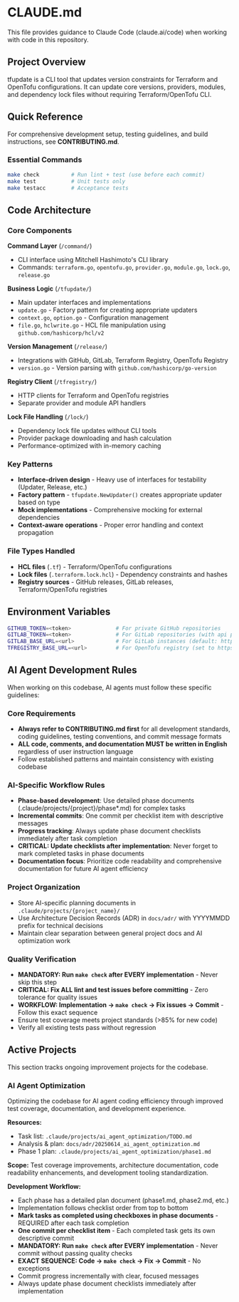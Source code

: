 # CLAUDE.md

This file provides guidance to Claude Code (claude.ai/code) when working with code in this repository.

## Project Overview

tfupdate is a CLI tool that updates version constraints for Terraform and OpenTofu configurations. It can update core versions, providers, modules, and dependency lock files without requiring Terraform/OpenTofu CLI.

## Quick Reference

For comprehensive development setup, testing guidelines, and build instructions, see **CONTRIBUTING.md**.

### Essential Commands
```bash
make check          # Run lint + test (use before each commit)
make test           # Unit tests only
make testacc        # Acceptance tests
```

## Code Architecture

### Core Components

**Command Layer** (`/command/`)
- CLI interface using Mitchell Hashimoto's CLI library
- Commands: `terraform.go`, `opentofu.go`, `provider.go`, `module.go`, `lock.go`, `release.go`

**Business Logic** (`/tfupdate/`)
- Main updater interfaces and implementations
- `update.go` - Factory pattern for creating appropriate updaters
- `context.go`, `option.go` - Configuration management
- `file.go`, `hclwrite.go` - HCL file manipulation using `github.com/hashicorp/hcl/v2`

**Version Management** (`/release/`)
- Integrations with GitHub, GitLab, Terraform Registry, OpenTofu Registry
- `version.go` - Version parsing with `github.com/hashicorp/go-version`

**Registry Client** (`/tfregistry/`)
- HTTP clients for Terraform and OpenTofu registries
- Separate provider and module API handlers

**Lock File Handling** (`/lock/`)
- Dependency lock file updates without CLI tools
- Provider package downloading and hash calculation
- Performance-optimized with in-memory caching

### Key Patterns

- **Interface-driven design** - Heavy use of interfaces for testability (Updater, Release, etc.)
- **Factory pattern** - `tfupdate.NewUpdater()` creates appropriate updater based on type
- **Mock implementations** - Comprehensive mocking for external dependencies
- **Context-aware operations** - Proper error handling and context propagation

### File Types Handled

- **HCL files** (`.tf`) - Terraform/OpenTofu configurations
- **Lock files** (`.terraform.lock.hcl`) - Dependency constraints and hashes
- **Registry sources** - GitHub releases, GitLab releases, Terraform/OpenTofu registries

## Environment Variables

```bash
GITHUB_TOKEN=<token>              # For private GitHub repositories
GITLAB_TOKEN=<token>              # For GitLab repositories (with api permissions)
GITLAB_BASE_URL=<url>             # For GitLab instances (default: https://gitlab.com/api/v4/)
TFREGISTRY_BASE_URL=<url>         # For OpenTofu registry (set to https://registry.opentofu.org/)
```


## AI Agent Development Rules

When working on this codebase, AI agents must follow these specific guidelines:

### Core Requirements
- **Always refer to CONTRIBUTING.md first** for all development standards, coding guidelines, testing conventions, and commit message formats
- **ALL code, comments, and documentation MUST be written in English** regardless of user instruction language
- Follow established patterns and maintain consistency with existing codebase

### AI-Specific Workflow Rules
- **Phase-based development**: Use detailed phase documents (.claude/projects/{project}/phase*.md) for complex tasks
- **Incremental commits**: One commit per checklist item with descriptive messages
- **Progress tracking**: Always update phase document checklists immediately after task completion
- **CRITICAL: Update checklists after implementation**: Never forget to mark completed tasks in phase documents
- **Documentation focus**: Prioritize code readability and comprehensive documentation for future AI agent efficiency

### Project Organization
- Store AI-specific planning documents in `.claude/projects/{project_name}/`
- Use Architecture Decision Records (ADR) in `docs/adr/` with YYYYMMDD prefix for technical decisions
- Maintain clear separation between general project docs and AI optimization work

### Quality Verification
- **MANDATORY: Run `make check` after EVERY implementation** - Never skip this step
- **CRITICAL: Fix ALL lint and test issues before committing** - Zero tolerance for quality issues
- **WORKFLOW: Implementation → `make check` → Fix issues → Commit** - Follow this exact sequence
- Ensure test coverage meets project standards (>85% for new code)
- Verify all existing tests pass without regression

## Active Projects

This section tracks ongoing improvement projects for the codebase.

### AI Agent Optimization
Optimizing the codebase for AI agent coding efficiency through improved test coverage, documentation, and development experience.

**Resources:**
- Task list: `.claude/projects/ai_agent_optimization/TODO.md`
- Analysis & plan: `docs/adr/20250614_ai_agent_optimization.md`
- Phase 1 plan: `.claude/projects/ai_agent_optimization/phase1.md`

**Scope:** Test coverage improvements, architecture documentation, code readability enhancements, and development tooling standardization.

**Development Workflow:**
- Each phase has a detailed plan document (phase1.md, phase2.md, etc.)
- Implementation follows checklist order from top to bottom
- **Mark tasks as completed using checkboxes in phase documents** - REQUIRED after each task completion
- **One commit per checklist item** - Each completed task gets its own descriptive commit
- **MANDATORY: Run `make check` after EVERY implementation** - Never commit without passing quality checks
- **EXACT SEQUENCE: Code → `make check` → Fix → Commit** - No exceptions
- Commit progress incrementally with clear, focused messages
- Always update phase document checklists immediately after implementation

